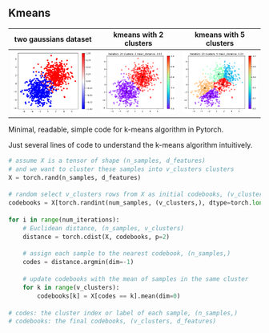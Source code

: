 ## Kmeans

| two gaussians dataset| kmeans with 2 clusters | kmeans with 5 clusters |
|:-----------------------:|:----------------------:|:----------------------:|
| ![classify two gaussians](./images/dataset.png) | ![kmeans with 2 clusters](./images/kmeans_2.png) | ![kmeans with 5 clusters](./images/kmeans_5.png) |

Minimal, readable, simple code for k-means algorithm in Pytorch.

Just several lines of code to understand the k-means algorithm intuitively.

```python
# assume X is a tensor of shape (n_samples, d_features)
# and we want to cluster these samples into v_clusters clusters
X = torch.rand(n_samples, d_features)

# random select v_clusters rows from X as initial codebooks, (v_clusters, d_features)
codebooks = X[torch.randint(num_samples, (v_clusters,), dtype=torch.long)] 

for i in range(num_iterations):
    # Euclidean distance, (n_samples, v_clusters)
    distance = torch.cdist(X, codebooks, p=2) 

    # assign each sample to the nearest codebook, (n_samples,)
    codes = distance.argmin(dim=-1) 

    # update codebooks with the mean of samples in the same cluster
    for k in range(v_clusters):
        codebooks[k] = X[codes == k].mean(dim=0)

# codes: the cluster index or label of each sample, (n_samples,)
# codebooks: the final codebooks, (v_clusters, d_features)
```
